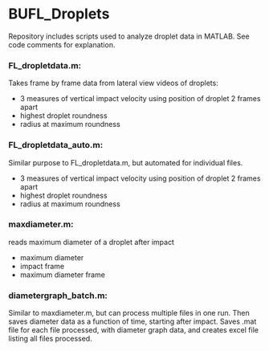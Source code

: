 # BUFL_Droplets
Repository includes scripts used to analyze droplet data in MATLAB. See code comments for explanation.

### FL_dropletdata.m:
Takes frame by frame data from lateral view videos of droplets:
- 3 measures of vertical impact velocity using position of droplet 2 frames apart
- highest droplet roundness
- radius at maximum roundness

### FL_dropletdata_auto.m:
Similar purpose to FL_dropletdata.m, but automated for individual files. 
- 3 measures of vertical impact velocity using position of droplet 2 frames apart
- highest droplet roundness
- radius at maximum roundness

### maxdiameter.m:
reads maximum diameter of a droplet after impact
- maximum diameter
- impact frame
- maximum diameter frame

### diametergraph_batch.m:
Similar to maxdiameter.m, but can process multiple files in one run. 
Then saves diameter data as a function of time, starting after impact.
Saves .mat file for each file processed, with diameter graph data, and 
creates excel file listing all files processed. 
